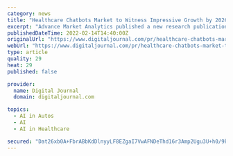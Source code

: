 ```yaml
---
category: news
title: "Healthcare Chatbots Market to Witness Impressive Growth by 2026 | Sensely, YMD, Baidu"
excerpt: "Advance Market Analytics published a new research publication on “Healthcare Chatbots Market Insights, to 2026” with 232 pages and enriched with self-explained Tables and ... Service Limited (United Kingdom) , Baidu, Inc. (China), Ada Digital Health ..."
publishedDateTime: 2022-02-14T14:40:00Z
originalUrl: "https://www.digitaljournal.com/pr/healthcare-chatbots-market-to-witness-impressive-growth-by-2026-sensely-ymd-baidu"
webUrl: "https://www.digitaljournal.com/pr/healthcare-chatbots-market-to-witness-impressive-growth-by-2026-sensely-ymd-baidu"
type: article
quality: 29
heat: 29
published: false

provider:
  name: Digital Journal
  domain: digitaljournal.com

topics:
  - AI in Autos
  - AI
  - AI in Healthcare

secured: "Dat26xb0A+FbrABbKdDlnyyLF8EZgaI7VwAFNDeThd16r3Amp2Ugu3U+h0/9koxj+orwjA6lJG369+yOUsw7GwlVQGkLK84EgGWBpbQHyWAL/w24hjbRc4i7gBTJU+spbRmtNBet6q4t2Y8cN+DbOFub2J9EKtZ3Q+nGGp6HuQyL967oqwbIPxL754jYVXZJ3uGm0khkh5mAbHFj0fm1Uy3HotK1Dzn7PQa148wDycxENJIWNJ2IF6HVVUhGP6vwhu7KIMajssrksyeRc3abu2ubEwoYO7Jz3ly71tmPqhg0zTX+g4CYROfN0+lNWxz2U0PCykpZXAKXcqzpEg0KW+/JvV/NqjWpTyPXnS6DuPY=;SXxWvMNV15x2LasPX2vVMQ=="
---
```


